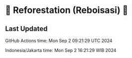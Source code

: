 
# 🌳 Reforestation (Reboisasi) 🌲

## Last Updated

GitHub Actions time: Mon Sep  2 09:21:29 UTC 2024

Indonesia/Jakarta time: Mon Sep  2 16:21:29 WIB 2024
